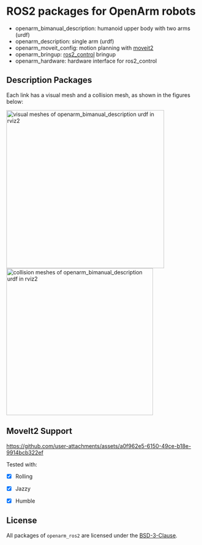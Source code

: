 # ROS2 packages for OpenArm robots

- openarm_bimanual_description: humanoid upper body with two arms (urdf)
- openarm_description: single arm (urdf)
- openarm_moveit_config: motion planning with [moveit2](https://github.com/moveit/moveit2)
- openarm_bringup: [ros2_control](https://control.ros.org/humble/index.html) bringup
- openarm_hardware: hardware interface for ros2_control

## Description Packages

Each link has a visual mesh and a collision mesh, as shown in the figures below:
  
<img width="412" alt="visual meshes of openarm_bimanual_description urdf in rviz2" src="https://github.com/user-attachments/assets/9020efc3-69bc-420d-93a1-305885925638" />
<img width="383" alt="collision meshes of openarm_bimanual_description urdf in rviz2" src="https://github.com/user-attachments/assets/6f62184e-ccea-4859-9364-7c7d1b8def86" />

## MoveIt2 Support

https://github.com/user-attachments/assets/a0f962e5-6150-49ce-b18e-9914bcb322ef


Tested with:
- [x] Rolling
- [x] Jazzy
- [x] Humble


## License

All packages of `openarm_ros2` are licensed under the [BSD-3-Clause](https://opensource.org/license/bsd-3-clause).

